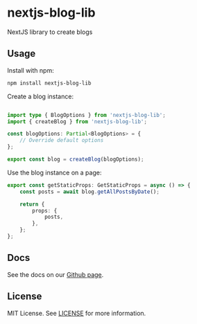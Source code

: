 # nextjs-blog-lib

NextJS library to create blogs

## Usage

Install with npm:

```bash
npm install nextjs-blog-lib
```

Create a blog instance:

```ts

import type { BlogOptions } from 'nextjs-blog-lib';
import { createBlog } from 'nextjs-blog-lib';

const blogOptions: Partial<BlogOptions> = {
    // Override default options
};

export const blog = createBlog(blogOptions);
```

Use the blog instance on a page:

```ts
export const getStaticProps: GetStaticProps = async () => {
    const posts = await blog.getAllPostsByDate();

    return {
        props: {
            posts,
        },
    };
};
```

## Docs

See the docs on our [Github page](https://idmontie.github.io/nextjs-blog-lib).

## License

MIT License. See [LICENSE](LICENSE) for more information.
